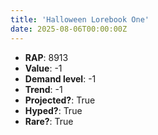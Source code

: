 ```yaml
---
title: 'Halloween Lorebook One'
date: 2025-08-06T00:00:00Z
---
```

- **RAP**: 8913
- **Value**: -1
- **Demand level**: -1
- **Trend**: -1
- **Projected?**: True
- **Hyped?**: True
- **Rare?**: True
